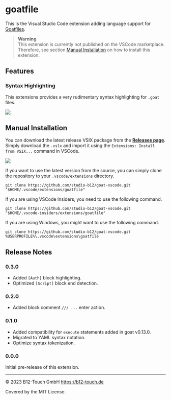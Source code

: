 # goatfile

This is the Visual Studio Code extension adding language support for [Goatfiles](https://github.com/studio-b12/goat).

> **Warning**  
> This extension is currently not published on the VSCode marketplace. Therefore, see section [Manual Installation](#manual-installation) on how to install this extension.

## Features

### Syntax Highlighting

This extensions provides a very rudimentary syntax highlighting for `.goat` files.

![](https://github.com/studio-b12/goat-vscode/assets/16734205/720137ef-5230-421b-8496-8da6ef61b4b9)

<!-- ## Requirements

If you have any requirements or dependencies, add a section describing those and how to install and configure them. -->

<!-- ## Extension Settings

Include if your extension adds any VS Code settings through the `contributes.configuration` extension point.

For example:

This extension contributes the following settings:

* `myExtension.enable`: Enable/disable this extension.
* `myExtension.thing`: Set to `blah` to do something. -->

<!-- ## Known Issues

Calling out known issues can help limit users opening duplicate issues against your extension. -->

## Manual Installation

You can download the latest release VSIX package from the [**Releases page**](https://github.com/studio-b12/goat-vscode/releases). Simply download the `.vslx` and import it using the `Extensions: Install from VSIX...` command in VSCode.

![](https://github.com/studio-b12/goat-vscode/assets/16734205/5e7a9fd7-35f0-4591-97cf-268c36849a39)

If you want to use the latest version from the source, you can simply clone the repository to your `.vscode/extensions` directory.

```
git clone https://github.com/studio-b12/goat-vscode.git "$HOME/.vscode/extensions/goatfile"
```

If you are using VSCode Insiders, you need to use the following command.
```
git clone https://github.com/studio-b12/goat-vscode.git "$HOME/.vscode-insiders/extensions/goatfile"
```

If you are using Windows, you might want to use the following command.
```
git clone https://github.com/studio-b12/goat-vscode.git %USERPROFILE%\.vscode\extensions\goatfile
```

## Release Notes

### 0.3.0

- Added `[Auth]` block highlighting.
- Optimized `[Script]` block end detection.

### 0.2.0

- Added block comment `/// ...` enter action.

### 0.1.0

- Added compatibility for `execute` statements added in goat v0.13.0.
- Migrated to YAML syntax notation.
- Optimize syntax tokenization.

### 0.0.0

Initial pre-release of this extension.

---

© 2023 B12-Touch GmbH
https://b12-touch.de

Covered by the MIT License.
